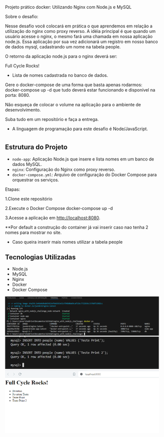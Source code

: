 Projeto prático docker: Utilizando Nginx com Node.js e MySQL

Sobre o desafio:

Nesse desafio você colocará em prática o que aprendemos em relação a utilização do nginx como proxy reverso. A idéia principal é que quando um usuário acesse o nginx, o mesmo fará uma chamada em nossa aplicação node.js. Essa aplicação por sua vez adicionará um registro em nosso banco de dados mysql, cadastrando um nome na tabela people.

O retorno da aplicação node.js para o nginx deverá ser:

Full Cycle Rocks!

- Lista de nomes cadastrada no banco de dados.

Gere o docker-compose de uma forma que basta apenas rodarmos: docker-compose up -d que tudo deverá estar funcionando e disponível na porta: 8080.

Não esqueça de colocar o volume na aplicação para o ambiente de desenvolvimento.

Suba tudo em um repositório e faça a entrega.

- A linguagem de programação para este desafio é Node/JavaScript.

#

#

#

## Estrutura do Projeto

- `node-app`: Aplicação Node.js que insere e lista nomes em um banco de dados MySQL.
- `nginx`: Configuração do Nginx como proxy reverso.
- `docker-compose.yml`: Arquivo de configuração do Docker Compose para orquestrar os serviços.

Etapas:

1.Clone este repositório

2.Execute o Docker Compose
docker-compose up -d

3.Acesse a aplicação em [http://localhost:8080](http://localhost:8080).

\*\*Por default a construção do container já vai inserir caso nao tenha 2 nomes para mostrar no site.

- Caso queira inserir mais nomes utilizar a tabela people

## Tecnologias Utilizadas

- Node.js
- MySQL
- Nginx
- Docker
- Docker Compose

![DockerCompose](prints/dockercompose.png)
![insertManual](prints/insertmanual.png)
![LocalHost](prints/pagelocalhost.png)
